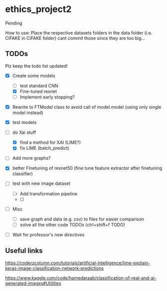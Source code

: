 # ethics_project2
Pending

How to use:
Place the respective datasets folders in the data folder
(i.e. CIFAKE in CIFAKE folder)
cant commit those since they are too big...

## TODOs
Plz keep the todo list updated!
- [x] Create some models
    - [ ] test standard CNN
    - [x] Fine-tuned resnet
    - [ ] Implement early stopping?
- [x] Rewrite to FTModel class to avoid call of model.model (using only single model instead)
- [x] test models
- [ ] do Xai stuff
    - [x] find a method for XAI (LIME?)
    - [x] fix LIME (batch_predict)
- [ ] Add more graphs?
- [x] better Finetuning of resnet50 (fine tune feature extractor after finetuning classifier)

- [ ] test with new image dataset
    - [ ] Add transformation pipeline
    - [ ] 
- [ ] Misc
    - [ ] save graph and data (e.g. csv) to files for easier comparison
    - [ ] solve all the other code TODOs (ctrl+shift+f TODO)

- [ ] Wait for professor's new directives

## Useful links
https://coderzcolumn.com/tutorials/artificial-intelligence/lime-explain-keras-image-classification-network-predictions

https://www.kaggle.com/code/hamedaraab/classification-of-real-and-ai-generated-images#Utilities